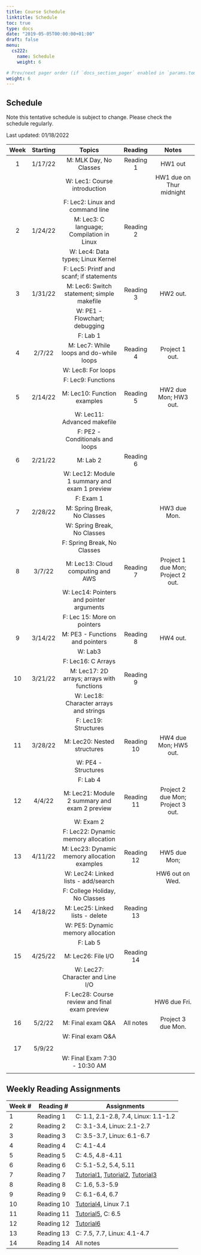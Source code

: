 ```yaml
---
title: Course Schedule
linktitle: Schedule
toc: true
type: docs
date: "2019-05-05T00:00:00+01:00"
draft: false
menu:
  cs222:
    name: Schedule
    weight: 6

# Prev/next pager order (if `docs_section_pager` enabled in `params.toml`)
weight: 6
---
```



## Schedule

Note this tentative schedule is subject to change. Please check the schedule regularly.

Last updated: 01/18/2022

| Week | Starting |                      Topics                      |   Reading  |               Notes               |
|:----:|:--------:|:------------------------------------------------:|:----------:|:---------------------------------:|
|   1  |  1/17/22 | M: MLK Day, No   Classes                         | Reading 1  | HW1 out                           |
|      |          | W: Lec1: Course introduction                     |            | HW1 due on Thur midnight          |
|      |          | F: Lec2: Linux and command line                  |            |                                   |
|   2  |  1/24/22 | M: Lec3: C language;   Compilation in Linux      | Reading 2  |                                   |
|      |          | W: Lec4: Data types; Linux Kernel                |            |                                   |
|      |          | F: Lec5: Printf and scanf; if   statements       |            |                                   |
|   3  |  1/31/22 | M: Lec6: Switch   statement; simple makefile     | Reading 3  | HW2 out.                          |
|      |          | W: PE1 - Flowchart; debugging                    |            |                                   |
|      |          | F: Lab 1                                         |            |                                   |
|   4  |  2/7/22  | M: Lec7: While loops and do-while   loops        | Reading 4  | Project 1 out.                    |
|      |          | W: Lec8: For loops                               |            |                                   |
|      |          | F: Lec9: Functions                               |            |                                   |
|   5  |  2/14/22 | M: Lec10: Function examples                      | Reading 5  | HW2 due Mon; HW3 out.             |
|      |          | W: Lec11: Advanced makefile                      |            |                                   |
|      |          | F: PE2 - Conditionals and loops                  |            |                                   |
|   6  |  2/21/22 | M: Lab 2                                         | Reading 6  |                                   |
|      |          | W: Lec12: Module 1 summary and exam 1 preview    |            |                                   |
|      |          | F: Exam 1                                        |            |                                   |
|   7  |  2/28/22 | M: Spring Break, No Classes                      |            | HW3 due Mon.                      |
|      |          | W: Spring Break, No Classes                      |            |                                   |
|      |          | F: Spring Break, No Classes                      |            |                                   |
|   8  |  3/7/22  | M: Lec13: Cloud computing and AWS                | Reading 7  | Project 1 due Mon; Project 2 out. |
|      |          | W: Lec14: Pointers and pointer arguments         |            |                                   |
|      |          | F: Lec 15: More on pointers                      |            |                                   |
|   9  |  3/14/22 | M: PE3 - Functions and pointers                  | Reading 8  | HW4 out.                          |
|      |          | W: Lab3                                          |            |                                   |
|      |          | F: Lec16: C Arrays                               |            |                                   |
|  10  |  3/21/22 | M: Lec17: 2D arrays; arrays with   functions     | Reading 9  |                                   |
|      |          | W: Lec18: Character arrays and strings           |            |                                   |
|      |          | F: Lec19: Structures                             |            |                                   |
|  11  |  3/28/22 | M: Lec20: Nested structures                      | Reading 10 | HW4 due Mon; HW5 out.             |
|      |          | W: PE4 - Structures                              |            |                                   |
|      |          | F: Lab 4                                         |            |                                   |
|  12  |  4/4/22  | M: Lec21: Module 2 summary and exam 2   preview  | Reading 11 | Project 2 due Mon; Project 3 out. |
|      |          | W: Exam 2                                        |            |                                   |
|      |          | F: Lec22: Dynamic memory allocation              |            |                                   |
|  13  |  4/11/22 | M: Lec23: Dynamic memory allocation   examples   | Reading 12 | HW5 due Mon;                      |
|      |          | W: Lec24: Linked lists - add/search              |            | HW6 out on Wed.                   |
|      |          | F: College Holiday, No Classes                   |            |                                   |
|  14  |  4/18/22 | M: Lec25: Linked lists - delete                  | Reading 13 |                                   |
|      |          | W: PE5: Dynamic memory allocation                |            |                                   |
|      |          | F: Lab 5                                         |            |                                   |
|  15  |  4/25/22 | M: Lec26: File I/O                               | Reading 14 |                                   |
|      |          | W: Lec27: Character and Line I/O                 |            |                                   |
|      |          | F: Lec28: Course review and final exam preview   |            | HW6 due Fri.                      |
|  16  |  5/2/22  | M: Final exam Q&A                                | All notes  | Project 3 due Mon.                |
|      |          | W: Final exam Q&A                                |            |                                   |
|      |          |                                                  |            |                                   |
|  17  |  5/9/22  |                                                  |            |                                   |
|      |          | W: Final Exam 7:30 - 10:30 AM                    |            |                                   |
|      |          |                                                  |            |                                   |


## Weekly Reading Assignments

| Week # | Reading #  | Assignments                                                                                                                                                                                                       |
|--------|------------|-------------------------------------------------------------------------------------------------------------------------------------------------------------------------------------------------------------------|
| 1      | Reading 1  | C: 1.1, 2.1-2.8, 7.4, Linux: 1.1-1.2                                                                                                                                                                              |
| 2      | Reading 2  | C: 3.1-3.4, Linux: 2.1-2.7                                                                                                                                                                                        |
| 3      | Reading 3  | C: 3.5-3.7, Linux: 6.1-6.7                                                                                                                                                                                        |
| 4      | Reading 4  | C: 4.1-4.4                                                                                                                                                                                                        |
| 5      | Reading 5  | C: 4.5, 4.8-4.11                                                                                                                                                                                                  |
| 6      | Reading 6  | C: 5.1-5.2, 5.4, 5.11                                                                                                                                                                                             |
| 7      | Reading 7  | [Tutorial1](https://beginnersbook.com/2014/01/c-pointers/), [Tutorial2](https://beginnersbook.com/2014/01/c-pointer-to-pointer/), [Tutorial3](https://beginnersbook.com/2014/01/c-passing-pointers-to-functions/) |
| 8      | Reading 8  | C: 1.6, 5.3-5.9                                                                                                                                                                                                   |
| 9      | Reading 9  | C: 6.1-6.4, 6.7                                                                                                                                                                                                   |
| 10     | Reading 10 | [Tutorial4](https://www.geeksforgeeks.org/dynamic-memory-allocation-in-c-using-malloc-calloc-free-and-realloc/), Linux 7.1                                                                                        |
| 11     | Reading 11 | [Tutorial5](https://www.geeksforgeeks.org/linked-list-set-1-introduction/), C: 6.5                                                                                                                                |
| 12     | Reading 12 | [Tutorial6](https://www.sanfoundry.com/c-tutorials-ordered-unordered-singly-linked-lists/)                                                                                                                        |
| 13     | Reading 13 | C: 7.5, 7.7, Linux: 4.1-4.7                                                                                                                                                                                       |
| 14     | Reading 14 | All notes                                                                                                                                                                                                         |

